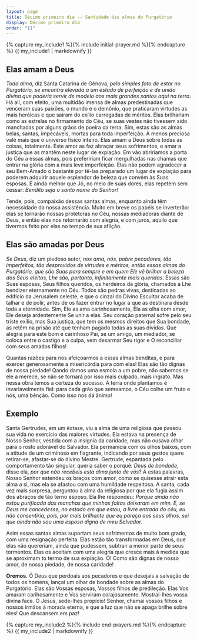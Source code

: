 ```yaml
---
layout: page
title: Décimo primeiro dia -- Santidade das almas do Purgatório
display: Décimo primeiro dia
order: "11"
---
```



{% capture my_include1 %}{% include initial-prayer.md %}{% endcapture %}
{{ my_include1 | markdownify }}


## Elas amam a Deus

_Toda alma_, diz Santa Catarina de Gênova, _pelo simples fato de estar no Purgatório, se encontra elevada a um estado de perfeição e de união divina que poderia servir de modelo aos mais grandes santos aqui na terra_. Há alí, com efeito, uma multidão imensa de almas predestinadas que venceram suas paixões, o mundo e o demônio, que praticaram virtudes as mais heróicas e que sairam do exílio carregadas de méritos. Elas brilhariam como as estrelas no firmamento do Céu, se suas vestes não tivessem sido manchadas por alguns grãos de poeira da terra. Sim, estas são as almas belas, santas, impecáveis, mortas para toda imperfeição. A menos preciosa vale mais que o universo físico inteiro. Elas amam a Deus sobre todas as coisas, totalmente. Este amor as faz abraçar seus sofrimentos, e amar a justiça que as mantêm neste lugar de expiação. Em vão abririamos a porta do Céu a essas almas, pois prefeririam ficar mergulhadas nas chamas que entrar na glória com a mais leve imperfeição. Elas não podem agradecer a seu Bem-Amado o bastante por tê-las preparado um lugar de expiação para poderem adquirir aquele esplendor de beleza que convém às Suas esposas. E ainda melhor que Jó, no meio de suas dores, elas repetem sem cessar: _Bendito seja o santo nome do Senhor!_

Tende, pois, compaixão dessas santas almas, enquanto ainda têm necessidade da nossa assistência. Muito em breve os papéis se inverterão: elas se tornarão nossas protetoras no Céu, nossas mediadoras diante de Deus, e então elas nos retornarão com alegria, e com juros, aquilo que tivermos feito por elas no tempo de sua aflição. 


## Elas são amadas por Deus

_Se Deus_, diz um piedoso autor, _nos ama, nós, pobre pecadores, tão imperfeitos, tão desprovidos de virtudes e méritos, então essas almas do Purgatório, que são Suas para sempre e em quem Ele vê brilhar a beleza dos Seus eleitos, Lhe são, portanto, infinitamente mais queridas_. Essas são Suas esposas, Seus filhos queridos, os herdeiros da glória, chamados a Lhe bendizer eternamente no Céu. Todos são pedras vivas, destinadas ao edifício da Jerusalem celeste, e que o cinzal do Divino Escultor acaba de talhar e de polir, antes de os fazer entrar no lugar a que as destinara desde toda a eternidade. Sim, Ele as ama carinhosamente, Ela as olha com amor, Ele deseja ardentemente Se unir a elas. Seu coração paternal sofre pelo seu triste exílio, mas Sua justiça, que tem os mesmos direitos que Sua bondade, as retêm na prisão até que tenham pagado todas as suas dívidas. Que alegria para este bom e carinhoso Pai, se um amigo, um mediador, se coloca entre o castigo e a culpa, vem desarmar Seu rigor e O reconciliar com seus amados filhos!

Quantas razões para nos afeiçoarmos a essas almas benditas, e para exercer generosamente a misericórdia para com elas! Elas são tão dignas de nossa piedade! Qando damos uma esmola a um pobre, não sabemos se ele a merece, se não se tornará por isso mais culpado, mais ingrato. Mas nessa obra temos a certeza do sucesso. A terra onde plantamos é invariavelmente fiel: para cada grão que semeamos, o Céu colhe um fruto e nós, uma bênção. Como isso nos dá ânimo!


## Exemplo

Santa Gertrudes, em um êxtase, viu a alma de uma religiosa que passou sua vida no exercício das maiores virtudes. Ela estava na presença de Nosso Senhor, vestida com a insígnia da caridade, mas não ousava olhar para o rosto adorável do Salvador. Ela permanicia com os olhos baixos, com a atitude de um criminoso em flagrante, indicando por seus gestos quere retirar-se, afastar-se do divino Mestre. Gertrude, espantada pelo comportamento tão singular, queria saber o porquê: _Deus de bondade_, disse ela, _por que não recebeis esta alma junto de vós_? A estas palavras, Nosso Senhor estendeu os braços com amor, como se quisesse atrair esta alma a si, mas ela se afastou com uma humildade respeitosa. A santa, cada vez mais surpresa, perguntou à alma da religiosa por que ela fugia assim dos abraços de tão terno esposo. Ela lhe respondeu: _Porque ainda não estou purificada das manchas que minhas faltas deixaram em mim. E, se Deus me concedesse, no estado em que estou, a livre entrada do céu, eu não consentiria, pois, por mais brilhante que eu pareça aos seus olhos, sei que ainda não sou uma esposa digna de meu Salvador_.

Asim essas santas almas suportam seus sofrimentos de muito bom grado, com uma resignação perfeita. Elas estão tão transformadas em Deus, que elas não quereriam, ainda que pudessem, subtrair a menor parte de seus tormentos. Elas os aceitam com uma alegria que cresce mais à medida que se aproximam to termo de sua expiação. Ó! Como são dignas de nosso amor, de nossa piedade, de nossa caridade!


**Oremos.** Ó Deus que perdoais aos pecadores e que desejais a salvação de todos os homens, lançai um olhar de bondade sobre as almas do Purgatório. Elas são Vossas esposas, Vossos filhos de predileção. Elas Vos amaram carihosamente e Vos serviram corajosamente. Mostrai-lhes vossa divina face. Ó Jesus, sede-lhes propício! Senhor, chamai vossos filhos e nossos irmãos à morada eterna, e que a luz que não se apaga brilhe sobre eles! Que descansem em paz!


{% capture my_include2 %}{% include end-prayers.md %}{% endcapture %}
{{ my_include2 | markdownify }}
